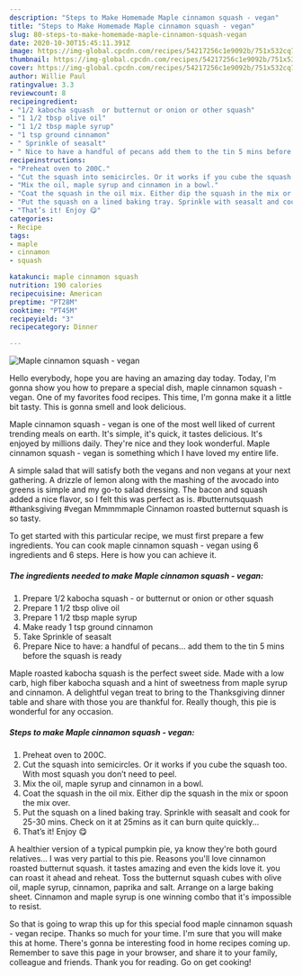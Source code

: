 ```yaml
---
description: "Steps to Make Homemade Maple cinnamon squash - vegan"
title: "Steps to Make Homemade Maple cinnamon squash - vegan"
slug: 80-steps-to-make-homemade-maple-cinnamon-squash-vegan
date: 2020-10-30T15:45:11.391Z
image: https://img-global.cpcdn.com/recipes/54217256c1e9092b/751x532cq70/maple-cinnamon-squash-vegan-recipe-main-photo.jpg
thumbnail: https://img-global.cpcdn.com/recipes/54217256c1e9092b/751x532cq70/maple-cinnamon-squash-vegan-recipe-main-photo.jpg
cover: https://img-global.cpcdn.com/recipes/54217256c1e9092b/751x532cq70/maple-cinnamon-squash-vegan-recipe-main-photo.jpg
author: Willie Paul
ratingvalue: 3.3
reviewcount: 8
recipeingredient:
- "1/2 kabocha squash  or butternut or onion or other squash"
- "1 1/2 tbsp olive oil"
- "1 1/2 tbsp maple syrup"
- "1 tsp ground cinnamon"
- " Sprinkle of seasalt"
- " Nice to have a handful of pecans add them to the tin 5 mins before the squash is ready"
recipeinstructions:
- "Preheat oven to 200C."
- "Cut the squash into semicircles. Or it works if you cube the squash too. With most squash you don’t need to peel."
- "Mix the oil, maple syrup and cinnamon in a bowl."
- "Coat the squash in the oil mix. Either dip the squash in the mix or spoon the mix over."
- "Put the squash on a lined baking tray. Sprinkle with seasalt and cook for 25-30 mins. Check on it at 25mins as it can burn quite quickly..."
- "That’s it! Enjoy 😋"
categories:
- Recipe
tags:
- maple
- cinnamon
- squash

katakunci: maple cinnamon squash 
nutrition: 190 calories
recipecuisine: American
preptime: "PT28M"
cooktime: "PT45M"
recipeyield: "3"
recipecategory: Dinner

---
```



![Maple cinnamon squash - vegan](https://img-global.cpcdn.com/recipes/54217256c1e9092b/751x532cq70/maple-cinnamon-squash-vegan-recipe-main-photo.jpg)

Hello everybody, hope you are having an amazing day today. Today, I'm gonna show you how to prepare a special dish, maple cinnamon squash - vegan. One of my favorites food recipes. This time, I'm gonna make it a little bit tasty. This is gonna smell and look delicious.

Maple cinnamon squash - vegan is one of the most well liked of current trending meals on earth. It's simple, it's quick, it tastes delicious. It's enjoyed by millions daily. They're nice and they look wonderful. Maple cinnamon squash - vegan is something which I have loved my entire life.

A simple salad that will satisfy both the vegans and non vegans at your next gathering. A drizzle of lemon along with the mashing of the avocado into greens is simple and my go-to salad dressing. The bacon and squash added a nice flavor, so I felt this was perfect as is. #butternutsquash #thanksgiving #vegan Mmmmmaple Cinnamon roasted butternut squash is so tasty.


To get started with this particular recipe, we must first prepare a few ingredients. You can cook maple cinnamon squash - vegan using 6 ingredients and 6 steps. Here is how you can achieve it.

<!--inarticleads1-->

##### The ingredients needed to make Maple cinnamon squash - vegan:

1. Prepare 1/2 kabocha squash - or butternut or onion or other squash
1. Prepare 1 1/2 tbsp olive oil
1. Prepare 1 1/2 tbsp maple syrup
1. Make ready 1 tsp ground cinnamon
1. Take  Sprinkle of seasalt
1. Prepare  Nice to have: a handful of pecans... add them to the tin 5 mins before the squash is ready


Maple roasted kabocha squash is the perfect sweet side. Made with a low carb, high fiber kabocha squash and a hint of sweetness from maple syrup and cinnamon. A delightful vegan treat to bring to the Thanksgiving dinner table and share with those you are thankful for. Really though, this pie is wonderful for any occasion. 

<!--inarticleads2-->

##### Steps to make Maple cinnamon squash - vegan:

1. Preheat oven to 200C.
1. Cut the squash into semicircles. Or it works if you cube the squash too. With most squash you don’t need to peel.
1. Mix the oil, maple syrup and cinnamon in a bowl.
1. Coat the squash in the oil mix. Either dip the squash in the mix or spoon the mix over.
1. Put the squash on a lined baking tray. Sprinkle with seasalt and cook for 25-30 mins. Check on it at 25mins as it can burn quite quickly...
1. That’s it! Enjoy 😋


A healthier version of a typical pumpkin pie, ya know they&#39;re both gourd relatives… I was very partial to this pie. Reasons you&#39;ll love cinnamon roasted butternut squash. it tastes amazing and even the kids love it. you can roast it ahead and reheat. Toss the butternut squash cubes with olive oil, maple syrup, cinnamon, paprika and salt. Arrange on a large baking sheet. Cinnamon and maple syrup is one winning combo that it&#39;s impossible to resist. 

So that is going to wrap this up for this special food maple cinnamon squash - vegan recipe. Thanks so much for your time. I'm sure that you will make this at home. There's gonna be interesting food in home recipes coming up. Remember to save this page in your browser, and share it to your family, colleague and friends. Thank you for reading. Go on get cooking!
